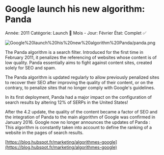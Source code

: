 # Google launch his new algorithm: Panda

Année: 2011
Catégorie: Launch 🚀
Mois - Jour: Février
État: Complet ✅

![Google%20launch%20his%20new%20algorithm%20Panda/panda.png](Google%20launch%20his%20new%20algorithm%20Panda/panda.png)

The Panda algorithm is a search filter. Introduced for the first time in February 2011, it penalizes the referencing of websites whose content is of low quality. Panda essentially aims to fight against content sites, created solely for SEO and spam.

The Panda algorithm is updated regularly to allow previously penalized sites to recover their SEO after improving the quality of their content, or on the contrary, to penalize sites that no longer comply with Google's guidelines.

In its first deployment, Panda had a major impact on the configuration of search results by altering 12% of SERPs in the United States!

After the 4.2 update, the quality of the content became a factor of SEO and the integration of Panda to the main algorithm of Google was confirmed in January 2016. Google now no longer announces the updates of Panda : This algorithm is constantly taken into account to define the ranking of a website in the pages of search results.

[https://blog.hubspot.fr/marketing/algorithmes-google](https://blog.hubspot.fr/marketing/algorithmes-google)